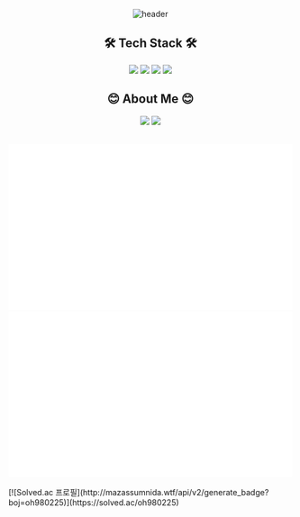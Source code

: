 <div align="center">
  
![header](https://capsule-render.vercel.app/api?type=waving&color=0090FF&height=280&text=Seungjae%20Oh&fontColor=FFFFFF&fontSize=50&desc=@oh980225&descSize=15&descAlign=62&descAlignY=63)

## 🛠 Tech Stack 🛠
<img src="https://img.shields.io/badge/Java-007396?style=for-the-badge&logo=Java&logoColor=white"/> <img src="https://img.shields.io/badge/Spring-6DB33F?style=for-the-badge&logo=Spring&logoColor=white"/> <img src="https://img.shields.io/badge/Spring Boot-6DB33F?style=for-the-badge&logo=Spring Boot&logoColor=white"/> <img src="https://img.shields.io/badge/MySQL-4479A1?style=for-the-badge&logo=MySQL&logoColor=white"/>


## 😊 About Me 😊
<a href="https://velog.io/@l0_0l"><img src="https://img.shields.io/badge/velog-26C394?style=for-the-badge&logo=v&logoColor=white&link=https://velog.io/@l0_0l"/></a> 
<a href="https://www.notion.so/ae29ec8e45ac47acb3691b2a08ce11ea"><img src="https://img.shields.io/badge/notion-000000?style=for-the-badge&logo=notion&logoColor=white&link=https://velog.io/@l0_0l"/></a>
<br>
<br>

![Anurag's GitHub stats](https://github.com/oh980225/github-stats-transparent/blob/output/generated/overview.svg) ![Top Langs](https://github.com/oh980225/github-stats-transparent/blob/output/generated/languages.svg)
</div>
[![Solved.ac
프로필](http://mazassumnida.wtf/api/v2/generate_badge?boj=oh980225)](https://solved.ac/oh980225)
